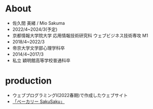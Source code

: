 # About 
- 佐久間 美緒 / Mio Sakuma
- 2022/4~2024/3(予定)　
- 京都情報大学院大学 応用情報技術研究科 ウェブビジネス技術専攻 M1 
- 2018/4~2022/3　　　　
- 帝京大学文学部心理学科卒
- 2014/4~2017/3　　　　
- 私立 穎明館高等学校普通科卒

# production
- ウェブプログラミングⅠ(2022春期)で作成したウェブサイト
- <a href="https://rekiota.github.io/bakery-sakusaku.github.io/">「ベーカリー SakuSaku」</a>
